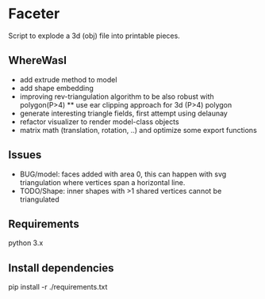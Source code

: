 # Faceter
Script to explode a 3d (obj) file into printable pieces.

## WhereWasI
* add extrude method to model
* add shape embedding
* improving rev-triangulation algorithm to be also robust with polygon(P>4)
** use ear clipping approach for 3d (P>4) polygon
* generate interesting triangle fields, first attempt using delaunay
* refactor visualizer to render model-class objects
* matrix math (translation, rotation, ..) and optimize some export functions 

## Issues
* BUG/model: faces added with area 0, this can happen with svg triangulation where vertices span a horizontal line.
* TODO/Shape: inner shapes with >1 shared vertices cannot be triangulated 

## Requirements
python 3.x

## Install dependencies
pip install -r ./requirements.txt
